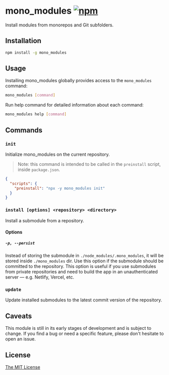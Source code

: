 # mono_modules [![npm][1]][2]

Install modules from monorepos and Git subfolders.

## Installation

```sh
npm install -g mono_modules
```

## Usage

Installing mono_modules globally provides access to the `mono_modules` command:

```sh
mono_modules [command]
```

Run help command for detailed information about each command:

```sh
mono_modules help [command]
```

## Commands

### `init`

Initialize mono_modules on the current repository.

> Note: this command is intended to be called in the `preinstall` script, inside
> `package.json`.

```json
{
  "scripts": {
    "preinstall": "npx -y mono_modules init"
  }
}
```

### `install [options] <repository> <directory>`

Install a submodule from a repository.

#### Options

##### `-p, --persist`

Instead of storing the submodule in `./node_modules/.mono_modules`, it will be
stored inside `./mono_modules` dir. Use this option if the submodule should be
committed to the repository. This option is useful if you use submodules from
private repositories and need to build the app in an unauthenticated server —
e.g. Netlify, Vercel, etc.

### `update`

Update installed submodules to the latest commit version of the repository.

## Caveats

This module is still in its early stages of development and is subject to
change. If you find a bug or need a specific feature, please don't hesitate to
open an issue.

## License

[The MIT License][license]

[1]: https://img.shields.io/npm/v/mono_modules
[2]: https://www.npmjs.com/package/mono_modules
[license]: ./LICENSE
